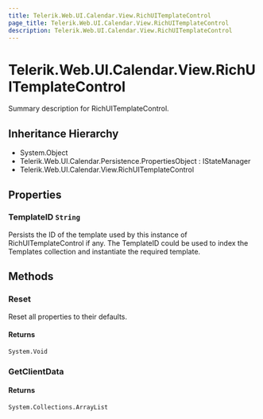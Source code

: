 ```yaml
---
title: Telerik.Web.UI.Calendar.View.RichUITemplateControl
page_title: Telerik.Web.UI.Calendar.View.RichUITemplateControl
description: Telerik.Web.UI.Calendar.View.RichUITemplateControl
---
```


# Telerik.Web.UI.Calendar.View.RichUITemplateControl

Summary description for RichUITemplateControl.

## Inheritance Hierarchy

* System.Object
* Telerik.Web.UI.Calendar.Persistence.PropertiesObject : IStateManager
* Telerik.Web.UI.Calendar.View.RichUITemplateControl

## Properties

###  TemplateID `String`

Persists the ID of the template used by this instance of RichUITemplateControl if 
            any. The TemplateID could be used to index the Templates collection and instantiate
            the required template.

## Methods

###  Reset

Reset all properties to their defaults.

#### Returns

`System.Void` 

###  GetClientData

#### Returns

`System.Collections.ArrayList` 

